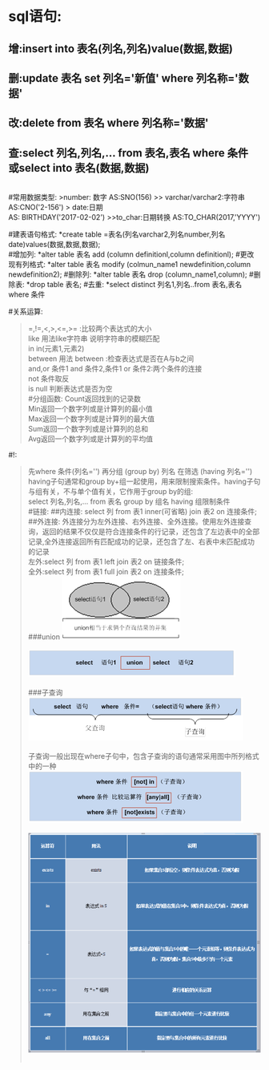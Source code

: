 sql语句:
====
增:insert into 表名(列名,列名)value(数据,数据)<br>
--
删:update 表名 set 列名='新值' where 列名称='数据'<br>
--
改:delete from 表名 where 列名称='数据'<br>
--
查:select 列名,列名,... from 表名,表名 where 条件<br>
或select into 表名(数据,数据)<br>
--
<br>
#常用数据类型:
>number:	数字 AS:SNO(156)
>> varchar/varchar2:字符串 AS:CNO('2-156')
> date:日期<br> AS: BIRTHDAY('2017-02-02')
>>to_char:日期转换 AS:TO_CHAR(2017,'YYYY')		
<br>

#建表语句格式:
	*create table =表名(列名varchar2,列名number,列名date)values(数据,数据,数据);
<br>
#增加列:
	*alter table 表名 add (column definitionl,column definitionl);
#更改现有列格式:
	*alter table 表名 modify (colmun_name1 newdefinition,column newdefinition2);
#删除列:
	*alter table 表名 drop (column_name1,column);
#删除表:
	*drop table 表名;
#去重:
	*select distinct 列名1,列名..from 表名,表名 where 条件


#关系运算:
>=,!=,<,>,<=,>=  :比较两个表达式的大小<br>
>like 用法like字符串 说明字符串的模糊匹配<br>
>in in(元素1,元素2)<br>
>between 用法 between :检查表达式是否在A与b之间<br>
>and,or 条件1 and 条件2,条件1 or 条件2:两个条件的连接<br>
>not 条件取反<br>
>is null 判断表达式是否为空<br>
#分组函数:
		Count返回找到的记录数<br>
		Min返回一个数字列或是计算列的最小值<br>
		Max返回一个数字列或是计算列的最大值<br>
		Sum返回一个数字列或是计算列的总和<br>
		Avg返回一个数字列或是计算列的平均值<br>

#!:
>先where 条件(列名='') 再分组 (group by) 列名 在筛选 (having 列名='')<br>
>having子句通常和group by+组一起使用，用来限制搜索条件。having子句与组有关，不与单个值有关，它作用于group by的组:<br>select 列名,列名,... from 表名 group by 组名 having 组限制条件<br>
#链接:
##内连接:
select 列 from 表1 inner(可省略) join 表2 on 连接条件;<br>
##外连接:
外连接分为左外连接、右外连接、全外连接。使用左外连接查询，返回的结果不仅仅是符合连接条件的行记录，还包含了左边表中的全部记录,全外连接返回所有匹配成功的记录，还包含了左、右表中未匹配成功的记录<br>
左外:select 列 from 表1 left join 表2 on 链接条件;<br>
全外:select 列 from 表1 full join 表2 on 连接条件;<br>
###union
![1](oracle_note/1.png)<br><br>
![2](oracle_note/2.png)<br><br>
###子查询
![3](oracle_note/3.png)<br><br>
子查询一般出现在where子句中，包含子查询的语句通常采用图中所列格式中的一种<br>
![4](oracle_note/4.png)<br><br>
![5](oracle_note/5.png)<br><br>
